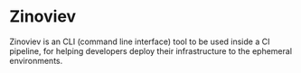 # Zinoviev

Zinoviev is an CLI (command line interface) tool to be used inside a CI pipeline, for helping developers deploy their infrastructure to the ephemeral environments.